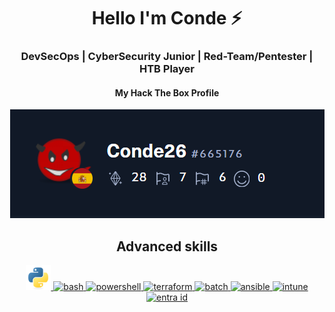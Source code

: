 <div align="center">
  <h1> Hello I'm Conde ⚡</h1>
</div>
<div align="center"> 
   <h3>DevSecOps | CyberSecurity Junior | Red-Team/Pentester | HTB Player</h3>
   <h4>My Hack The Box Profile</h4>
    <a tittle="HTB Profile" href="https://app.hackthebox.com/profile/665176">
    <img src="https://github.com/conde26/conde26/blob/main/imagenes/htb2.png" alt="HTB Profile"></a>
</div>

</div>

<div align="center">
  <h2> Advanced skills </h2>
</div>
<p align="center">
<a href="https://www.python.org" target="_blank"> <img src="https://raw.githubusercontent.com/devicons/devicon/master/icons/python/python-original.svg" alt="python" width="40" height="40"/> </a>
<a href="https://www.gnu.org/software/bash/" target="_blank"> <img src="https://raw.githubusercontent.com/get-icon/geticon/master/icons/bash.svg" alt="bash" width="40" height="40"/> </a>
<a href="https://powershell.org/" target="_blank"> <img src="https://icon-library.com/images/powershell-icon/powershell-icon-15.jpg" alt="powershell" width="40" height="40"/> </a>
<a href="https://www.terraform.io/" target="_blank"> <img src="https://avatars.githubusercontent.com/u/65281416?s=280&v=4" alt="terraform" width="40" height="40"/> </a>			 
<a href="https://www.docker.com/" target="_blank"> <img src="https://cdn-icons-png.flaticon.com/512/919/919853.png" alt="batch" width="40" height="40"/> </a>
<a href="https://www.ansible.com/" target="_blank"> <img src="https://sloopstash.com/assets/image/training/ansible/icon.svg" alt="ansible" width="40" height="40"/> </a>
<a href="https://intune.microsoft.com/" target="_blank"> <img src="https://play-lh.googleusercontent.com/9jqnFF6rpeGZx92dyWCjfUocVSEI8D_elLj6IDRb_qko4nTwwQ_8QHW8mUQ3l3vkFTvi" alt="intune" width="40" height="40"/> </a>
<a href="https://entra.microsoft.com/" target="_blank"> <img src="https://upload.wikimedia.org/wikipedia/commons/thumb/8/8c/Microsoft_Entra_ID_color_icon.svg/1200px-Microsoft_Entra_ID_color_icon.svg.png" alt="entra id" width="40" height="40"/> </a>			 

  

  
  
